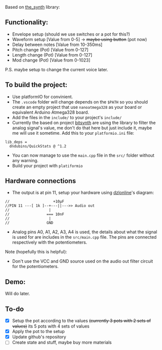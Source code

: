 Based on [the_synth](https://github.com/dzlonline/the_synth) library:

## Functionality:
- Envelope setup (should we use switches or a pot for this?)
- Waveform setup [Value from 0-5] → ~~maybe using button~~ (pot now)
- Delay between notes [Value from 10-350ms]
- Pitch change (Pot) [Value from 0-127]
- Length change (Pot) [Value from 0-127]
- Mod change (Pot) [Value from 0-1023]

P.S. maybe setup to change the current voice later.

## To build the project:
- Use platformIO for convinient.
- The `.vscode` folder will change depends on the `$PATH` so you should create an empty project that use `nanoatmega328` as your board or equivalent Arduino Atmega328 board. 
- Add the files in the `include/` to your project's `include/`
- Currently the based on project [bitsynth](https://github.com/akosturi/bitsynth) are using the library to filter the analog signal's value, me don't do that here but just include it, maybe me will use it sometime.
Add this to your `platformio.ini` file:
```
lib_deps =
  dndubins/QuickStats @ ^1.2
```
- You can now manage to use the `main.cpp` file in the `src/` folder without any warning.
- Build your project with `platiformio`

## Hardware connections
- The output is at pin 11, setup your hardware using [dzlonline](https://github.com/dzlonline)'s diagram:
```
//                    +10µF 
//PIN 11 ---[ 1k ]--+---||--->> Audio out
//                  |
//                 === 10nF
//                  |
//                 GND
```
- Analog pins A0, A1, A2, A3, A4 is used, the details about what the signal is used for are includes in the `src/main.cpp` file. The pins are connected respectively with the potentiometers. 

Note (hopefully this is helpful):
 - Don't use the VCC and GND source used on the audio out filter circuit for the potentiometers.

## Demo:
Will do later.


## To-do

- [x]  Setup the pot according to the values ~~(currently 3 pots with 2 sets of values)~~ its 5 pots with 4 sets of values
- [x]  Apply the pot to the setup
- [x]  Update github's repository
- [ ]  Create state and stuff, maybe buy more materials
